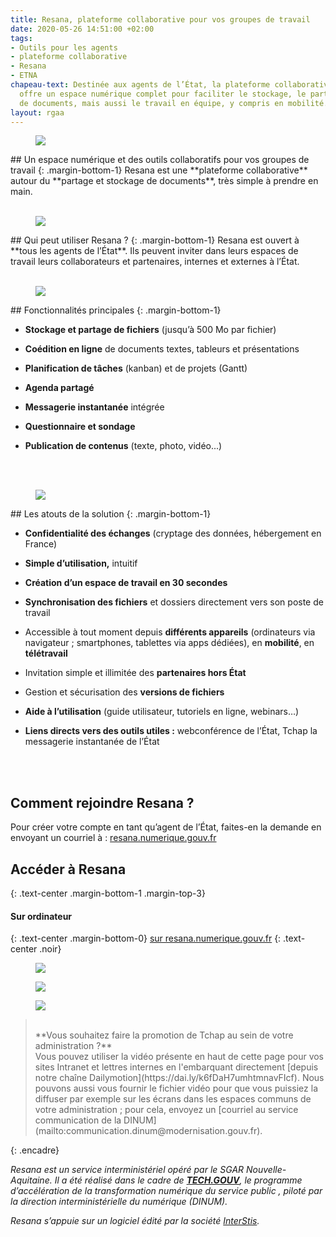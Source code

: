 ```yaml
---
title: Resana, plateforme collaborative pour vos groupes de travail
date: 2020-05-26 14:51:00 +02:00
tags:
- Outils pour les agents
- plateforme collaborative
- Resana
- ETNA
chapeau-text: Destinée aux agents de l’État, la plateforme collaborative Resana leur
  offre un espace numérique complet pour faciliter le stockage, le partage et la coédition
  de documents, mais aussi le travail en équipe, y compris en mobilité.
layout: rgaa
---
```


<figure class='image-left' style='width: 8%;'>
<img src="/uploads/picto-ordi.png"/>
</figure>## Un espace numérique et des outils collaboratifs pour vos groupes de travail
{: .margin-bottom-1}
Resana est une **plateforme collaborative** autour du **partage et stockage de documents**, très simple à prendre en main.
<br>
<br>

<figure class='image-left' style='width: 6%;'>
<img src="/uploads/group-bleu.png"/>
</figure>## Qui peut utiliser Resana ?
{: .margin-bottom-1}
Resana est ouvert à **tous les agents de l’État**. Ils peuvent inviter dans leurs espaces de travail leurs collaborateurs et partenaires, internes et externes à l’État.
<br>
<br>

<figure class='image-left' style='width: 6%;'>
<img src="/uploads/picto-intervention.png"/>
</figure>## Fonctionnalités principales
{: .margin-bottom-1}

* **Stockage et partage de fichiers** (jusqu’à 500 Mo par fichier)

* **Coédition en ligne** de documents textes, tableurs et présentations

* **Planification de tâches** (kanban) et de projets (Gantt)

* **Agenda partagé**

* **Messagerie instantanée** intégrée

* **Questionnaire et sondage**

* **Publication de contenus** (texte, photo, vidéo...)
<br>
<br>

<figure class='image-left' style='width: 6%;'>
<img src="/uploads/Atout.png"/>
</figure>## Les atouts de la solution
{: .margin-bottom-1}

* **Confidentialité des échanges** (cryptage des données, hébergement en France)

* **Simple d’utilisation,** intuitif

* **Création d’un espace de travail en 30 secondes**

* **Synchronisation des fichiers** et dossiers directement vers son poste de travail

* Accessible à tout moment depuis **différents appareils** (ordinateurs via navigateur ; smartphones, tablettes via apps dédiées), en **mobilité**, en **télétravail**

* Invitation simple et illimitée des **partenaires hors État**

* Gestion et sécurisation des **versions de fichiers**

* **Aide à l’utilisation** (guide utilisateur, tutoriels en ligne, webinars…)

* **Liens directs vers des outils utiles :** webconférence de l’État, Tchap la messagerie instantanée de l’État
<br>
<br>

## Comment rejoindre Resana ?

Pour créer votre compte en tant qu’agent de l’État, faites-en la demande en envoyant un courriel à : <a href="mailto:resana.numerique.gouv.fr?subject=Demande de création de compte sur RESANA&amp;body=Bonjour, je souhaite rejoindre la plateforme collaborative RESANA dans le cadre de XXXX">resana.numerique.gouv.fr</a>

## Accéder à Resana
{: .text-center .margin-bottom-1 .margin-top-3}

#### Sur ordinateur
{: .text-center .margin-bottom-0}
[sur resana.numerique.gouv.fr](https://resana.numerique.gouv.fr/)
{: .text-center .noir}
<a href="https://resana.numerique.gouv.fr/" alt="Tchap version web"><figure class='image-center' style='width: 10%;'><img src="/uploads/monitor.png"></figure></a>
<a href="https://play.google.com/store/apps/details?id=com.ionicframework.resana2377483&hl=fr" alt="Télécharger l'application sur Google play"><figure class='image-center' style='width: 30%;'><img src="/uploads/googleplay.png"></figure></a>
<a href="https://apps.apple.com/fr/app/resana/id1443845334" alt="Télécharger l'application sur l'Appstore"><figure class='image-center' style='width: 30%;'><img src="/uploads/appstore.png"></figure></a>



> <br>
> **Vous souhaitez faire la promotion de Tchap au sein de votre administration ?**
> <br>
> Vous pouvez utiliser la vidéo présente en haut de cette page pour vos sites Intranet et lettres internes en l'embarquant directement [depuis notre chaîne Dailymotion](https://dai.ly/k6fDaH7umhtmnavFIcf). Nous pouvons aussi vous fournir le fichier vidéo pour que vous puissiez la diffuser par exemple sur les écrans dans les espaces communs de votre administration ; pour cela, envoyez un [courriel au service communication de la DINUM](mailto:communication.dinum@modernisation.gouv.fr).
{: .encadre}

*Resana est un service interministériel opéré par le SGAR Nouvelle-Aquitaine. Il a été réalisé dans le cadre de **[TECH.GOUV](https://www.numerique.gouv.fr/publication/tech-gouv-strategie-et-feuille-de-route-2019-2021/)**, le programme d’accélération de la transformation numérique du service public , piloté par la direction interministérielle du numérique (DINUM).*

*Resana s’appuie sur un logiciel édité par la société [InterStis](https://interstis.fr/).* <br>